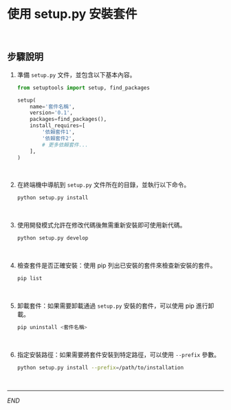 # 使用 setup.py 安裝套件

<br>

## 步驟說明

1. 準備 `setup.py` 文件，並包含以下基本內容。

    ```python
    from setuptools import setup, find_packages

    setup(
        name='套件名稱',
        version='0.1',
        packages=find_packages(),
        install_requires=[
            '依賴套件1',
            '依賴套件2',
            # 更多依賴套件...
        ],
    )
    ```

<br>

2. 在終端機中導航到 `setup.py` 文件所在的目錄，並執行以下命令。

    ```bash
    python setup.py install
    ```

<br>

3. 使用開發模式允許在修改代碼後無需重新安裝即可使用新代碼。

    ```bash
    python setup.py develop
    ```

<br>

4. 檢查套件是否正確安裝：使用 pip 列出已安裝的套件來檢查新安裝的套件。

    ```bash
    pip list
    ```

<br>

5. 卸載套件：如果需要卸載通過 `setup.py` 安裝的套件，可以使用 pip 進行卸載。

    ```bash
    pip uninstall <套件名稱>
    ```

<br>

6. 指定安裝路徑：如果需要將套件安裝到特定路徑，可以使用 `--prefix` 參數。

    ```bash
    python setup.py install --prefix=/path/to/installation
    ```

<br>

___

_END_